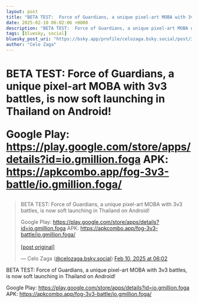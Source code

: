 ```yaml
---
layout: post
title: "BETA TEST:  Force of Guardians, a unique pixel-art MOBA with 3v3 battles, is now soft launching in Thailand on Android!   Google Play: https://play.google.com/store/apps/details?id=io.gmillion.foga  APK: https://apkcombo.app/fog-3v3-battle/io.gmillion.foga/"
date: 2025-02-10 06:02:06 +0000
description: "BETA TEST:  Force of Guardians, a unique pixel-art MOBA with 3v3 battles, is now soft launching in Thailand on Android!   Google Play: https://play.goog..."
tags: [bluesky, social]
bluesky_post_uri: "https://bsky.app/profile/celozaga.bsky.social/post/3lhshtdpkx32a"
author: "Celo Zaga"
---
```


<h1 class="bluesky-post-title">BETA TEST:  Force of Guardians, a unique pixel-art MOBA with 3v3 battles, is now soft launching in Thailand on Android! 

Google Play: https://play.google.com/store/apps/details?id=io.gmillion.foga 
APK: https://apkcombo.app/fog-3v3-battle/io.gmillion.foga/</h1>


<blockquote class="bluesky-embed" data-bluesky-uri="at://did:plc:lmh6rennptq77inaztnovw4b/app.bsky.feed.post/3lhshtdpkx32a" data-bluesky-embed-color-mode="system">
<p lang="">BETA TEST:  Force of Guardians, a unique pixel-art MOBA with 3v3 battles, is now soft launching in Thailand on Android! 

Google Play: https://play.google.com/store/apps/details?id=io.gmillion.foga 
APK: https://apkcombo.app/fog-3v3-battle/io.gmillion.foga/<br><br><a href="https://bsky.app/profile/celozaga.bsky.social/post/3lhshtdpkx32a">[post original]</a></p>
&mdash; Celo Zaga (<a href="https://bsky.app/profile/did:plc:lmh6rennptq77inaztnovw4b">@celozaga.bsky.social</a>) <a href="https://bsky.app/profile/celozaga.bsky.social/post/3lhshtdpkx32a">Feb 10, 2025 at 06:02</a>
</blockquote>
<script async src="https://embed.bsky.app/static/embed.js" charset="utf-8"></script>


<p class="bluesky-post-description">BETA TEST:  Force of Guardians, a unique pixel-art MOBA with 3v3 battles, is now soft launching in Thailand on Android! 

Google Play: https://play.google.com/store/apps/details?id=io.gmillion.foga 
APK: https://apkcombo.app/fog-3v3-battle/io.gmillion.foga/</p>
